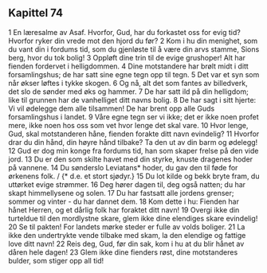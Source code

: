 ## Kapittel 74

1 En læresalme av Asaf. Hvorfor, Gud, har du forkastet oss for evig tid? Hvorfor ryker din vrede mot den hjord du før?
2 Kom i hu din menighet, som du vant din i fordums tid, som du gjenløste til å være din arvs stamme, Sions berg, hvor du tok bolig!
3 Oppløft dine trin til de evige grushoper! Alt har fienden fordervet i helligdommen.
4 Dine motstandere har brølt midt i ditt forsamlingshus; de har satt sine egne tegn opp til tegn.
5 Det var et syn som når økser løftes i tykke skogen.
6 Og nå, alt det som fantes av billedverk, det slo de sønder med øks og hammer.
7 De har satt ild på din helligdom; like til grunnen har de vanhelliget ditt navns bolig.
8 De har sagt i sitt hjerte: Vi vil ødelegge dem alle tilsammen! De har brent opp alle Guds forsamlingshus i landet.
9 Våre egne tegn ser vi ikke; det er ikke noen profet mere, ikke noen hos oss som vet hvor lenge det skal vare.
10 Hvor lenge, Gud, skal motstanderen håne, fienden forakte ditt navn evindelig?
11 Hvorfor drar du din hånd, din høyre hånd tilbake? Ta den ut av din barm og ødelegg!
12 Gud er dog min konge fra fordums tid, han som skaper frelse på den vide jord.
13 Du er den som skilte havet med din styrke, knuste dragenes hoder på vannene.
14 Du sønderslo Leviatans* hoder, du gav den til føde for ørkenens folk. / {* d.e. et stort sjødyr.}
15 Du lot kilde og bekk bryte fram, du uttørket evige strømmer.
16 Deg hører dagen til, deg også natten; du har skapt himmellysene og solen.
17 Du har fastsatt alle jordens grenser; sommer og vinter - du har dannet dem.
18 Kom dette i hu: Fienden har hånet Herren, og et dårlig folk har foraktet ditt navn!
19 Overgi ikke din turteldue til den mordlystne skare, glem ikke dine elendiges skare evindelig!
20 Se til pakten! For landets mørke steder er fulle av volds boliger.
21 La ikke den undertrykte vende tilbake med skam, la den elendige og fattige love ditt navn!
22 Reis deg, Gud, før din sak, kom i hu at du blir hånet av dåren hele dagen!
23 Glem ikke dine fienders røst, dine motstanderes bulder, som stiger opp all tid!
